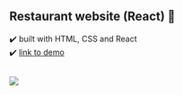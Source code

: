 ## Restaurant website (React) :spaghetti:

:heavy_check_mark: built with HTML, CSS and React </br>
:heavy_check_mark: [link to demo](https://blossomingiris.github.io/my-react-restaurant/) </br>

##

<img src="https://user-images.githubusercontent.com/102720711/187640321-d2f07bed-87c5-4cce-b33a-c1819b15090a.png"/> 
